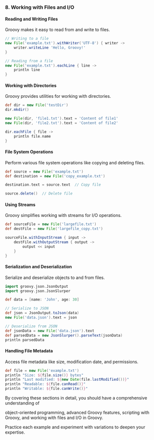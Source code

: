 
### 8. Working with Files and I/O

#### Reading and Writing Files
Groovy makes it easy to read from and write to files.

```groovy
// Writing to a file
new File('example.txt').withWriter('UTF-8') { writer ->
    writer.writeLine 'Hello, Groovy!'
}

// Reading from a file
new File('example.txt').eachLine { line ->
    println line
}
```

#### Working with Directories
Groovy provides utilities for working with directories.

```groovy
def dir = new File('testDir')
dir.mkdir()

new File(dir, 'file1.txt').text = 'Content of file1'
new File(dir, 'file2.txt').text = 'Content of file2'

dir.eachFile { file ->
    println file.name
}
```

#### File System Operations
Perform various file system operations like copying and deleting files.

```groovy
def source = new File('example.txt')
def destination = new File('copy_example.txt')

destination.text = source.text  // Copy file

source.delete()  // Delete file
```

#### Using Streams
Groovy simplifies working with streams for I/O operations.

```groovy
def sourceFile = new File('largefile.txt')
def destFile = new File('largefile_copy.txt')

sourceFile.withInputStream { input ->
    destFile.withOutputStream { output ->
        output << input
    }
}
```

#### Serialization and Deserialization
Serialize and deserialize objects to and from files.

```groovy
import groovy.json.JsonOutput
import groovy.json.JsonSlurper

def data = [name: 'John', age: 30]

// Serialize to JSON
def json = JsonOutput.toJson(data)
new File('data.json').text = json

// Deserialize from JSON
def jsonData = new File('data.json').text
def parsedData = new JsonSlurper().parseText(jsonData)
println parsedData
```

#### Handling File Metadata
Access file metadata like size, modification date, and permissions.

```groovy
def file = new File('example.txt')
println "Size: ${file.size()} bytes"
println "Last modified: ${new Date(file.lastModified())}"
println "Readable: ${file.canRead()}"
println "Writable: ${file.canWrite()}"
```


By covering these sections in detail, you should have a comprehensive understanding of 

object-oriented programming, 
advanced Groovy features, 
scripting with Groovy, 
and working with files and I/O in Groovy. 

Practice each example and experiment with variations to deepen your expertise.
